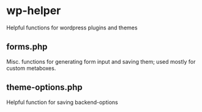 # wp-helper
Helpful functions for wordpress plugins and themes


## forms.php
Misc. functions for generating form input and saving them; used mostly for 
custom metaboxes.

## theme-options.php
Helpful function for saving backend-options 